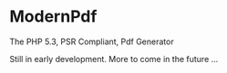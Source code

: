 ModernPdf
=========

The PHP 5.3, PSR Compliant, Pdf Generator

Still in early development. More to come in the future ...
